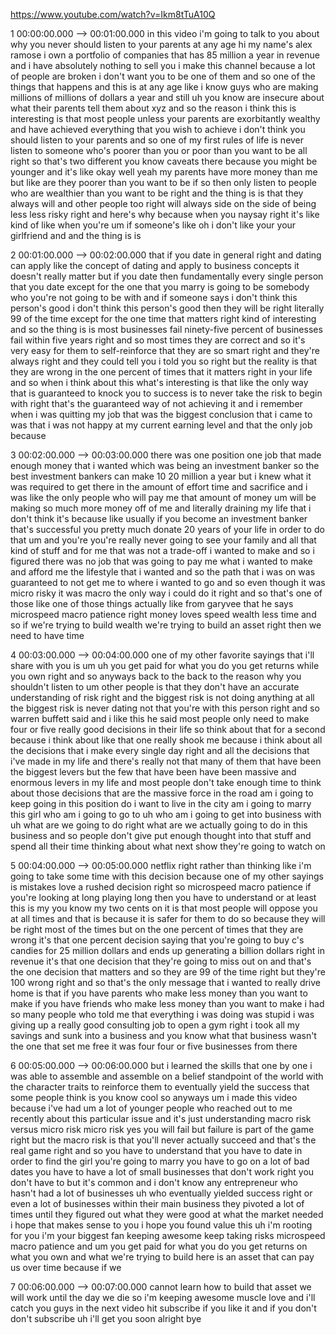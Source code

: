 https://www.youtube.com/watch?v=Ikm8tTuA10Q

1 00:00:00.000 --\> 00:01:00.000 in this video i'm going to talk to you
about why you never should listen to your parents at any age hi my
name's alex ramose i own a portfolio of companies that has 85 million a
year in revenue and i have absolutely nothing to sell you i make this
channel because a lot of people are broken i don't want you to be one of
them and so one of the things that happens and this is at any age like i
know guys who are making millions of millions of dollars a year and
still uh you know are insecure about what their parents tell them about
xyz and so the reason i think this is interesting is that most people
unless your parents are exorbitantly wealthy and have achieved
everything that you wish to achieve i don't think you should listen to
your parents and so one of my first rules of life is never listen to
someone who's poorer than you or poor than you want to be all right so
that's two different you know caveats there because you might be younger
and it's like okay well yeah my parents have more money than me but like
are they poorer than you want to be if so then only listen to people who
are wealthier than you want to be right and the thing is is that they
always will and other people too right will always side on the side of
being less less risky right and here's why because when you naysay right
it's like kind of like when you're um if someone's like oh i don't like
your your girlfriend and and the thing is is

2 00:01:00.000 --\> 00:02:00.000 that if you date in general right and
dating can apply like the concept of dating and apply to business
concepts it doesn't really matter but if you date then fundamentally
every single person that you date except for the one that you marry is
going to be somebody who you're not going to be with and if someone says
i don't think this person's good i don't think this person's good then
they will be right literally 99 of the time except for the one time that
matters right kind of interesting and so the thing is is most businesses
fail ninety-five percent of businesses fail within five years right and
so most times they are correct and so it's very easy for them to
self-reinforce that they are so smart right and they're always right and
they could tell you i told you so right but the reality is that they are
wrong in the one percent of times that it matters right in your life and
so when i think about this what's interesting is that like the only way
that is guaranteed to knock you to success is to never take the risk to
begin with right that's the guaranteed way of not achieving it and i
remember when i was quitting my job that was the biggest conclusion that
i came to was that i was not happy at my current earning level and that
the only job because

3 00:02:00.000 --\> 00:03:00.000 there was one position one job that
made enough money that i wanted which was being an investment banker so
the best investment bankers can make 10 20 million a year but i knew
what it was required to get there in the amount of effort time and
sacrifice and i was like the only people who will pay me that amount of
money um will be making so much more money off of me and literally
draining my life that i don't think it's because like usually if you
become an investment banker that's successful you pretty much donate 20
years of your life in order to do that um and you're you're really never
going to see your family and all that kind of stuff and for me that was
not a trade-off i wanted to make and so i figured there was no job that
was going to pay me what i wanted to make and afford me the lifestyle
that i wanted and so the path that i was on was guaranteed to not get me
to where i wanted to go and so even though it was micro risky it was
macro the only way i could do it right and so that's one of those like
one of those things actually like from garyvee that he says microspeed
macro patience right money loves speed wealth less time and so if we're
trying to build wealth we're trying to build an asset right then we need
to have time

4 00:03:00.000 --\> 00:04:00.000 one of my other favorite sayings that
i'll share with you is um uh you get paid for what you do you get
returns while you own right and so anyways back to the back to the
reason why you shouldn't listen to um other people is that they don't
have an accurate understanding of risk right and the biggest risk is not
doing anything at all the biggest risk is never dating not that you're
with this person right and so warren buffett said and i like this he
said most people only need to make four or five really good decisions in
their life so think about that for a second because i think about like
that one really shook me because i think about all the decisions that i
make every single day right and all the decisions that i've made in my
life and there's really not that many of them that have been the biggest
levers but the few that have been have been massive and enormous levers
in my life and most people don't take enough time to think about those
decisions that are the massive force in the road am i going to keep
going in this position do i want to live in the city am i going to marry
this girl who am i going to go to uh who am i going to get into business
with uh what are we going to do right what are we actually going to do
in this business and so people don't give put enough thought into that
stuff and spend all their time thinking about what next show they're
going to watch on

5 00:04:00.000 --\> 00:05:00.000 netflix right rather than thinking like
i'm going to take some time with this decision because one of my other
sayings is mistakes love a rushed decision right so microspeed macro
patience if you're looking at long playing long then you have to
understand or at least this is my you know my two cents on it is that
most people will oppose you at all times and that is because it is safer
for them to do so because they will be right most of the times but on
the one percent of times that they are wrong it's that one percent
decision saying that you're going to buy c's candies for 25 million
dollars and ends up generating a billion dollars right in revenue it's
that one decision that they're going to miss out on and that's the one
decision that matters and so they are 99 of the time right but they're
100 wrong right and so that's the only message that i wanted to really
drive home is that if you have parents who make less money than you want
to make if you have friends who make less money than you want to make i
had so many people who told me that everything i was doing was stupid i
was giving up a really good consulting job to open a gym right i took
all my savings and sunk into a business and you know what that business
wasn't the one that set me free it was four four or five businesses from
there

6 00:05:00.000 --\> 00:06:00.000 but i learned the skills that one by
one i was able to assemble and assemble on a belief standpoint of the
world with the character traits to reinforce them to eventually yield
the success that some people think is you know cool so anyways um i made
this video because i've had um a lot of younger people who reached out
to me recently about this particular issue and it's just understanding
macro risk versus micro risk micro risk yes you will fail but failure is
part of the game right but the macro risk is that you'll never actually
succeed and that's the real game right and so you have to understand
that you have to date in order to find the girl you're going to marry
you have to go on a lot of bad dates you have to have a lot of small
businesses that don't work right you don't have to but it's common and i
don't know any entrepreneur who hasn't had a lot of businesses uh who
eventually yielded success right or even a lot of businesses within
their main business they pivoted a lot of times until they figured out
what they were good at what the market needed i hope that makes sense to
you i hope you found value this uh i'm rooting for you i'm your biggest
fan keeping awesome keep taking risks microspeed macro patience and um
you get paid for what you do you get returns on what you own and what
we're trying to build here is an asset that can pay us over time because
if we

7 00:06:00.000 --\> 00:07:00.000 cannot learn how to build that asset we
will work until the day we die so i'm keeping awesome muscle love and
i'll catch you guys in the next video hit subscribe if you like it and
if you don't don't subscribe uh i'll get you soon alright bye

